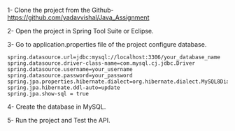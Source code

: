 1- Clone the project from the Github- https://github.com/yadavvishal/Java_Assignment

2- Open the project in Spring Tool Suite or Eclipse.

3- Go to application.properties file of the project configure  database.

	spring.datasource.url=jdbc:mysql://localhost:3306/your_database_name
	spring.datasource.driver-class-name=com.mysql.cj.jdbc.Driver
	spring.datasource.username=your_username
	spring.datasource.password=your_password
	spring.jpa.properties.hibernate.dialect=org.hibernate.dialect.MySQL8Dialect
	spring.jpa.hibernate.ddl-auto=update
	spring.jpa.show-sql = true
	
4-  Create the database in MySQL.

5- Run the project and Test the API. 
